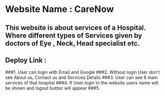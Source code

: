 # Website Name : CareNow
## This website is about services of a Hospital. Where different types of Services given by doctors of Eye , Neck, Head specialist etc. 
## Deploy Link : 
###1. User can login with Email and Google
###2. Without login User don't see About us, Contact us and Services Details
###3. User can see 6 main services of that hospital
###4. If User login to the website users name will be shown and logout button will appear
###5. 
